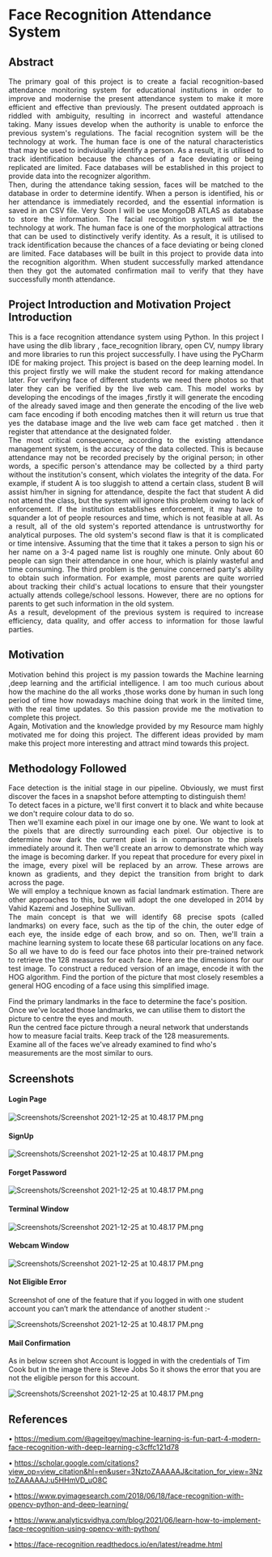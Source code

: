 
# Face Recognition Attendance System

## Abstract

<p align="justify">The primary goal of this project is to create a facial recognition-based attendance monitoring system for educational institutions in order to improve and modernise the present attendance system to make it more efficient and effective than previously. The present outdated approach is riddled with ambiguity, resulting in incorrect and wasteful attendance taking. Many issues develop when the authority is unable to enforce the previous system's regulations. The facial recognition system will be the technology at work. The human face is one of the natural characteristics that may be used to individually identify a person. As a result, it is utilised to track identification because the chances of a face deviating or being replicated are limited. Face databases will be established in this project to provide data into the recognizer algorithm.<br/>
Then, during the attendance taking session, faces will be matched to the database in order to determine identify. When a person is identified, his or her attendance is immediately recorded, and the essential information is saved in an CSV file. Very Soon I will be use MongoDB ATLAS as database to store the information. The facial recognition system will be the technology at work. The human face is one of the morphological attractions that can be used to distinctively verify identity. As a result, it is utilised to track identification because the chances of a face deviating or being cloned are limited. Face databases will be built in this project to provide data into the recognition algorithm. When student successfully marked attendance then they got the automated confirmation mail to verify that they have successfully month attendance.
</p>

 
## Project Introduction and Motivation Project Introduction
<p align="justify">
This is a face recognition attendance system using Python. In this project I have using the dlib library , face_recognition library, open CV, numpy library and more libraries to run this project successfully. I have using the PyCharm IDE for making project. This project is based on the deep learning model. In this project firstly we will make the student record for making attendance later. For verifying face of different students we need there photos so that later they can be verified by the live web cam. This model works by developing the encodings of the images ,firstly it will generate the encoding of the already saved image and then generate the encoding of the live web cam face encoding if both encoding matches then it will return us true that yes the database image and the live web cam face get matched . then it register that attendance at the designated folder.<br/>
The most critical consequence, according to the existing attendance management system, is the accuracy of the data collected. This is because attendance may not be recorded precisely by the original person; in other words, a specific person's attendance may be collected by a third party without the institution's consent, which violates the integrity of the data. For example, if student A is too sluggish to attend a certain class, student B will assist him/her in signing for attendance, despite the fact that student A did not attend the class, but the system will ignore this problem owing to lack of enforcement. If the institution establishes enforcement, it may have to squander a lot of people resources and time, which is not feasible at all. As a result, all of the old system's reported attendance is untrustworthy for analytical purposes.
The old system's second flaw is that it is complicated or time intensive. Assuming that the time that it takes a person to sign his or her name on a 3-4 paged name list is roughly one minute. Only about 60 people can sign their attendance in one hour, which is plainly wasteful and time consuming. The third problem is the genuine concerned party's ability to obtain such information. For example, most parents are quite worried about tracking their child's actual locations to ensure that their youngster actually attends college/school lessons. However, there are no options for parents to get such information in the old system.<br/>
As a result, development of the previous system is required to increase efficiency, data quality, and offer access to information for those lawful parties.</p>


## Motivation
<p align="justify">
Motivation behind this project is my passion towards the Machine learning ,deep learning and the artificial intelligence. I am too much curious about how the machine do the all works ,those works done by human in such long period of time how nowadays machine doing that work in the limited time, with the real time updates. So this passion provide me the motivation to complete this project.<br/>
Again, Motivation and the knowledge provided by my Resource mam highly motivated me for doing this project. The different ideas provided by mam make this project more interesting and attract mind towards this project.</p>

## Methodology Followed
<p align="justify">
Face detection is the initial stage in our pipeline. Obviously, we must first discover the faces in a snapshot before attempting to distinguish them!<br/>
To detect faces in a picture, we'll first convert it to black and white because we don't require colour data to do so.<br/>
Then we'll examine each pixel in our image one by one. We want to look at the pixels that are directly surrounding each pixel. Our objective is to determine how dark the current pixel is in comparison to the pixels immediately around it. Then we'll create an arrow to demonstrate which way the image is becoming darker. If you repeat that procedure for every pixel in the image, every pixel will be replaced by an arrow. These arrows are known as gradients, and they depict the transition from bright to dark across the page.<br/>
We will employ a technique known as facial landmark estimation. There are other approaches to this, but we will adopt the one developed in 2014 by Vahid Kazemi and Josephine Sullivan.<br/>
The main concept is that we will identify 68 precise spots (called landmarks) on every face, such as the tip of the chin, the outer edge of each eye, the inside edge of each brow, and so on. Then, we'll train a machine learning system to locate these 68 particular locations on any face.<br/>
So all we have to do is feed our face photos into their pre-trained network to retrieve the 128 measures for each face. Here are the dimensions for our test image.
To construct a reduced version of an image, encode it with the HOG algorithm. Find the portion of the picture that most closely resembles a general HOG encoding of a face using this simplified image.<br/>
    
Find the primary landmarks in the face to determine the face's position. Once we've located those landmarks, we can utilise them to distort the picture to centre the eyes and mouth.<br/>
Run the centred face picture through a neural network that understands how to measure facial traits. Keep track of the 128 measurements.<br/>
Examine all of the faces we've already examined to find who's measurements are the most similar to ours.<br/>
</p>



## Screenshots

#### Login Page
![Screenshots/Screenshot 2021-12-25 at 10.48.17 PM.png](https://github.com/ACHIYANT/Face-Recognition-Attendance-System/blob/f755da3336021569abfa757d624c7c1ffaea8740/Screenshots/LoginPage.png)

#### SignUp
![Screenshots/Screenshot 2021-12-25 at 10.48.17 PM.png](https://github.com/ACHIYANT/Face-Recognition-Attendance-System/blob/f755da3336021569abfa757d624c7c1ffaea8740/Screenshots/SignUp.png)

#### Forget Password
![Screenshots/Screenshot 2021-12-25 at 10.48.17 PM.png](https://github.com/ACHIYANT/Face-Recognition-Attendance-System/blob/f755da3336021569abfa757d624c7c1ffaea8740/Screenshots/ForgetPwd.png)

#### Terminal Window
![Screenshots/Screenshot 2021-12-25 at 10.48.17 PM.png](https://github.com/ACHIYANT/Face-Recognition-Attendance-System/blob/f755da3336021569abfa757d624c7c1ffaea8740/Screenshots/TerminalWindow.png)

#### Webcam Window
![Screenshots/Screenshot 2021-12-25 at 10.48.17 PM.png](https://github.com/ACHIYANT/Face-Recognition-Attendance-System/blob/f755da3336021569abfa757d624c7c1ffaea8740/Screenshots/WebcamWindow.png)


#### Not Eligible Error

Screenshot of one of the feature that if you logged in with one student account you can’t mark the attendance of another student :-

![Screenshots/Screenshot 2021-12-25 at 10.48.17 PM.png](https://github.com/ACHIYANT/Face-Recognition-Attendance-System/blob/f755da3336021569abfa757d624c7c1ffaea8740/Screenshots/NotEligibleError.png)


#### Mail Confirmation

As in below screen shot Account is logged in with the credentials of Tim Cook but in the image there is Steve Jobs So it shows the error that you are not the eligible person for this account.

![Screenshots/Screenshot 2021-12-25 at 10.48.17 PM.png](https://github.com/ACHIYANT/Face-Recognition-Attendance-System/blob/f755da3336021569abfa757d624c7c1ffaea8740/Screenshots/MailScreenshot.png)


  
 


 
## References
• https://medium.com/@ageitgey/machine-learning-is-fun-part-4-modern-face-recognition-with-deep-learning-c3cffc121d78

• https://scholar.google.com/citations?view_op=view_citation&hl=en&user=3NztoZAAAAAJ&citation_for_view=3NztoZAAAAAJ:u5HHmVD_uO8C

• https://www.pyimagesearch.com/2018/06/18/face-recognition-with-opencv-python-and-deep-learning/

• https://www.analyticsvidhya.com/blog/2021/06/learn-how-to-implement-face-recognition-using-opencv-with-python/

• https://face-recognition.readthedocs.io/en/latest/readme.html


